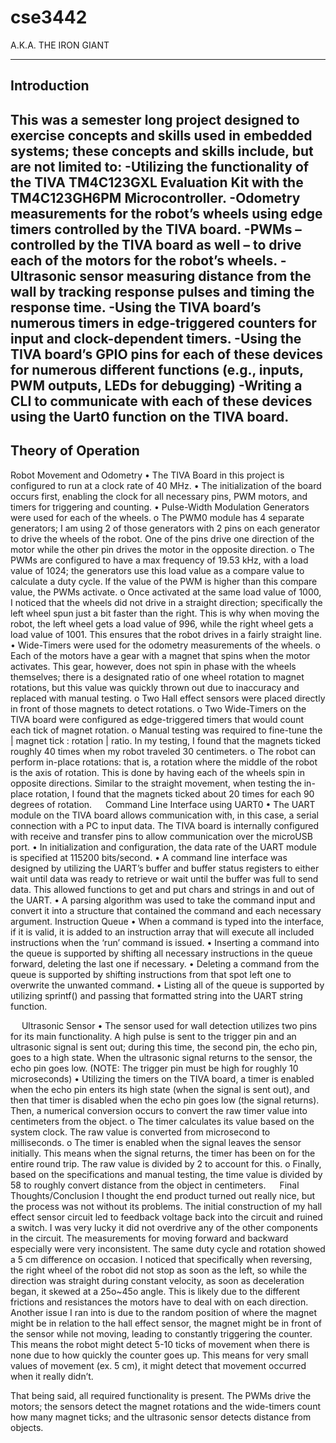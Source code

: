 # cse3442
A.K.A. THE IRON GIANT


--------
Introduction
--------------
This was a semester long project designed to exercise concepts and skills used in embedded systems; these concepts and skills include, but are not limited to:
-Utilizing the functionality of the TIVA TM4C123GXL Evaluation Kit with the TM4C123GH6PM Microcontroller.
-Odometry measurements for the robot’s wheels using edge timers controlled by the TIVA board.
-PWMs – controlled by the TIVA board as well – to drive each of the motors for the robot’s wheels.
-Ultrasonic sensor measuring distance from the wall by tracking response pulses and timing the response time.
-Using the TIVA board’s numerous timers in edge-triggered counters for input and clock-dependent timers.
-Using the TIVA board’s GPIO pins for each of these devices for numerous different functions (e.g., inputs, PWM outputs, LEDs for debugging)
-Writing a CLI to communicate with each of these devices using the Uart0 function on the TIVA board.
 
--------------------------------------------------
Theory of Operation
-------------------------------------------------

Robot Movement and Odometry
•	The TIVA Board in this project is configured to run at a clock rate of 40 MHz.
•	The initialization of the board occurs first, enabling the clock for all necessary pins, PWM motors, and timers for triggering and counting.
•	Pulse-Width Modulation Generators were used for each of the wheels.
o	The PWM0 module has 4 separate generators; I am using 2 of those generators with 2 pins on each generator to drive the wheels of the robot. One of the pins drive one direction of the motor while the other pin drives the motor in the opposite direction.
o	The PWMs are configured to have a max frequency of 19.53 kHz, with a load value of 1024; the generators use this load value as a compare value to calculate a duty cycle. If the value of the PWM is higher than this compare value, the PWMs activate.
o	Once activated at the same load value of 1000, I noticed that the wheels did not drive in a straight direction; specifically the left wheel spun just a bit faster than the right. This is why when moving the robot, the left wheel gets a load value of 996, while the right wheel gets a load value of 1001. This ensures that the robot drives in a fairly straight line.
•	Wide-Timers were used for the odometry measurements of the wheels. 
o	Each of the motors have a gear with a magnet that spins when the motor activates. This gear, however, does not spin in phase with the wheels themselves; there is a designated ratio of one wheel rotation to magnet rotations, but this value was quickly thrown out due to inaccuracy and replaced with manual testing.
o	Two Hall effect sensors were placed directly in front of those magnets to detect rotations.
o	Two Wide-Timers on the TIVA board were configured as edge-triggered timers that would count each tick of magnet rotation.
o	Manual testing was required to fine-tune the | magnet tick : rotation | ratio. In my testing, I found that the magnets ticked roughly 40 times when my robot traveled 30 centimeters.
o	The robot can perform in-place rotations: that is, a rotation where the middle of the robot is the axis of rotation. This is done by having each of the wheels spin in opposite directions. Similar to the straight movement, when testing the in-place rotation, I found that the magnets ticked about 20 times for each 90 degrees of rotation.
 
Command Line Interface using UART0
•	The UART module on the TIVA board allows communication with, in this case, a serial connection with a PC to input data. The TIVA board is internally configured with receive and transfer pins to allow communication over the microUSB port.
•	In initialization and configuration, the data rate of the UART module is specified at 115200 bits/second.
•	A command line interface was designed by utilizing the UART’s buffer and buffer status registers to either wait until data was ready to retrieve or wait until the buffer was full to send data. This allowed functions to get and put chars and strings in and out of the UART.
•	A parsing algorithm was used to take the command input and convert it into a structure that contained the command and each necessary argument.
Instruction Queue
•	When a command is typed into the interface, if it is valid, it is added to an instruction array that will execute all included instructions when the ‘run’ command is issued.
•	Inserting a command into the queue is supported by shifting all necessary instructions in the queue forward, deleting the last one if necessary.
•	Deleting a command from the queue is supported by shifting instructions from that spot left one to overwrite the unwanted command.
•	Listing all of the queue is supported by utilizing sprintf() and passing that formatted string into the UART string function.



 
Ultrasonic Sensor
•	The sensor used for wall detection utilizes two pins for its main functionality. A high pulse is sent to the trigger pin and an ultrasonic signal is sent out; during this time, the second pin, the echo pin, goes to a high state. When the ultrasonic signal returns to the sensor, the echo pin goes low. (NOTE: The trigger pin must be high for roughly 10 microseconds)
•	Utilizing the timers on the TIVA board, a timer is enabled when the echo pin enters its high state (when the signal is sent out), and then that timer is disabled when the echo pin goes low (the signal returns). Then, a numerical conversion occurs to convert the raw timer value into centimeters from the object.
o	The timer calculates its value based on the system clock. The raw value is converted from microsecond to milliseconds.
o	The timer is enabled when the signal leaves the sensor initially. This means when the signal returns, the timer has been on for the entire round trip. The raw value is divided by 2 to account for this.
o	Finally, based on the specifications and manual testing, the time value is divided by 58 to roughly convert distance from the object in centimeters.
 
Final Thoughts/Conclusion
I thought the end product turned out really nice, but the process was not without its problems.
The initial construction of my hall effect sensor circuit led to feedback voltage back into the circuit and ruined a switch. I was very lucky it did not overdrive any of the other components in the circuit.
The measurements for moving forward and backward especially were very inconsistent. The same duty cycle and rotation showed a 5 cm difference on occasion. I noticed that specifically when reversing, the right wheel of the robot did not stop as soon as the left, so while the direction was straight during constant velocity, as soon as deceleration began, it skewed at a 25o~45o angle. This is likely due to the different frictions and resistances the motors have to deal with on each direction.
Another issue I ran into is due to the random position of where the magnet might be in relation to the hall effect sensor, the magnet might be in front of the sensor while not moving, leading to constantly triggering the counter. This means the robot might detect 5-10 ticks of movement when there is none due to how quickly the counter goes up. This means for very small values of movement (ex. 5 cm), it might detect that movement occurred when it really didn’t.

That being said, all required functionality is present. The PWMs drive the motors; the sensors detect the magnet rotations and the wide-timers count how many magnet ticks; and the ultrasonic sensor detects distance from objects.
